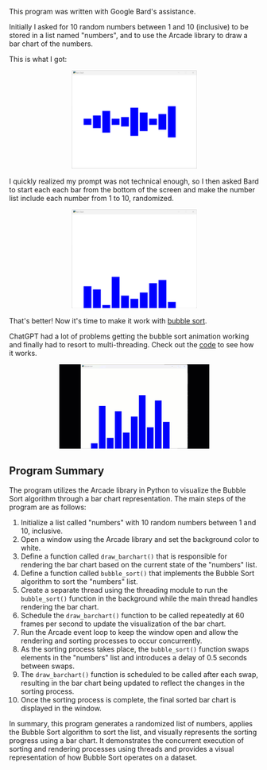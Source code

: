 This program was written with Google Bard's assistance. 

Initially I asked for 10 random numbers between 1 and 10 (inclusive) to be stored in a list named "numbers", and to use the Arcade library to draw a bar chart of the numbers. 

This is what I got:

<div align="center">
<img src="bubble-sort-1.png" alt="bubble-sort-1" width="50%" height="50%"/>
</div>

I quickly realized my prompt was not technical enough, so I then asked Bard to start each each bar from the bottom of the screen and make the number list include each number from 1 to 10, randomized.

<div align="center">
<img src="bubble-sort-2.png" alt="bubble-sort-2" width="50%" height="50%"/>
</div>

That's better! Now it's time to make it work with [bubble sort](resources.md).

ChatGPT had a lot of problems getting the bubble sort animation working and finally had to resort to multi-threading. Check out the [code](bubble-sort.py) to see how it works.

<div align="center">
<img src="bubble-sort-3.gif" alt="animated bubble sort" width="60%" height="60%"/>
</div>

## Program Summary

The program utilizes the Arcade library in Python to visualize the Bubble Sort algorithm through a bar chart representation. The main steps of the program are as follows:

1. Initialize a list called "numbers" with 10 random numbers between 1 and 10, inclusive.
2. Open a window using the Arcade library and set the background color to white.
3. Define a function called `draw_barchart()` that is responsible for rendering the bar chart based on the current state of the "numbers" list.
4. Define a function called `bubble_sort()` that implements the Bubble Sort algorithm to sort the "numbers" list.
5. Create a separate thread using the threading module to run the `bubble_sort()` function in the background while the main thread handles rendering the bar chart.
6. Schedule the `draw_barchart()` function to be called repeatedly at 60 frames per second to update the visualization of the bar chart.
7. Run the Arcade event loop to keep the window open and allow the rendering and sorting processes to occur concurrently.
8. As the sorting process takes place, the `bubble_sort()` function swaps elements in the "numbers" list and introduces a delay of 0.5 seconds between swaps.
9. The `draw_barchart()` function is scheduled to be called after each swap, resulting in the bar chart being updated to reflect the changes in the sorting process.
10. Once the sorting process is complete, the final sorted bar chart is displayed in the window.

In summary, this program generates a randomized list of numbers, applies the Bubble Sort algorithm to sort the list, and visually represents the sorting progress using a bar chart. It demonstrates the concurrent execution of sorting and rendering processes using threads and provides a visual representation of how Bubble Sort operates on a dataset.